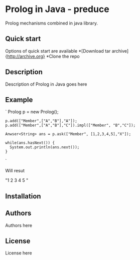# Prolog in Java - preduce

Prolog mechanisms combined in java library.

## Quick start

Options of quick start are available
*[Download tar archive]{http://archive.org}
*Clone the repo

## Description

Description of Prolog in Java goes here

## Example

`
    Prolog<String> p = new Prolog<String>();

    p.add(["Member",["A","B"],"A"]);
    p.add(["Member",["A","B"],"C"]).impl(["Member", "B","C"]);

    Anwser<String> ans = p.ask(["Member", [1,2,3,4,5],"X"]);

    while(ans.hasNext()) {
      System.out.println(ans.next());
    }
`

Will resut

"1
2
3
4
5
"

## Installation

## Authors
Authors here

## License
License here
